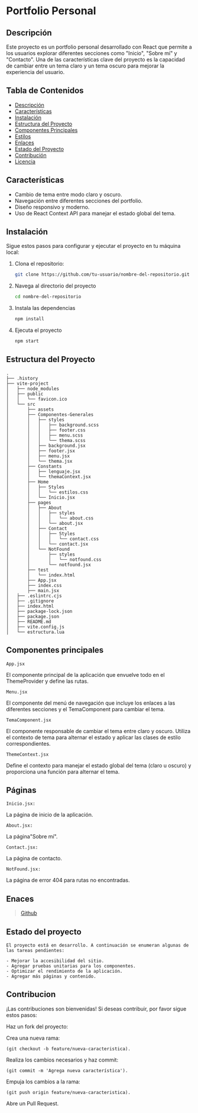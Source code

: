 # Portfolio Personal

## Descripción

Este proyecto es un portfolio personal desarrollado con React que permite a los usuarios explorar diferentes secciones como "Inicio", "Sobre mí" y "Contacto". Una de las características clave del proyecto es la capacidad de cambiar entre un tema claro y un tema oscuro para mejorar la experiencia del usuario.

## Tabla de Contenidos

- [Descripción](#descripción)
- [Características](#características)
- [Instalación](#instalación)
- [Estructura del Proyecto](#estructura-del-proyecto)
- [Componentes Principales](#componentes-principales)
- [Estilos](#estilos)
- [Enlaces](#enlaces)
- [Estado del Proyecto](#estado-del-proyecto)
- [Contribución](#contribución)
- [Licencia](#licencia)

## Características

- Cambio de tema entre modo claro y oscuro.
- Navegación entre diferentes secciones del portfolio.
- Diseño responsivo y moderno.
- Uso de React Context API para manejar el estado global del tema.

## Instalación

Sigue estos pasos para configurar y ejecutar el proyecto en tu máquina local:

1. Clona el repositorio:
   ```bash
   git clone https://github.com/tu-usuario/nombre-del-repositorio.git
2. Navega al directorio del proyecto
    ```bash
    cd nombre-del-repositorio
3. Instala las dependencias
    ```bash
    npm install
4. Ejecuta el proyecto
    ```bash
    npm start


## Estructura del Proyecto
    .
    ├── .history
    ├── vite-project
    │   ├── node_modules
    │   ├── public
    │   │   └── favicon.ico
    │   └── src
    │       ├── assets
    │       ├── Componentes-Generales
    │       │   ├── styles
    │       │   │   ├── background.scss
    │       │   │   ├── footer.css
    │       │   │   ├── menu.scss
    │       │   │   └── thema.scss
    │       │   ├── background.jsx
    │       │   ├── footer.jsx
    │       │   ├── menu.jsx
    │       │   └── thema.jsx
    │       ├── Constants
    │       │   ├── lenguaje.jsx
    │       │   └── themaContext.jsx
    │       ├── Home
    │       │   ├── Styles
    │       │   │   └── estilos.css
    │       │   └── Inicio.jsx
    │       ├── pages
    │       │   ├── About
    │       │   │   ├── styles
    │       │   │   │   └── about.css
    │       │   │   └── about.jsx
    │       │   ├── Contact
    │       │   │   ├── Styles
    │       │   │   │   └── contact.css
    │       │   │   └── contact.jsx
    │       │   └── NotFound
    │       │       ├── styles
    │       │       │   └── notfound.css
    │       │       └── notfound.jsx
    │       ├── test
    │       │   └── index.html
    │       ├── App.jsx
    │       ├── index.css
    │       ├── main.jsx
    │   ├── .eslintrc.cjs
    │   ├── .gitignore
    │   ├── index.html
    │   ├── package-lock.json
    │   ├── package.json
    │   ├── README.md
    │   ├── vite.config.js
    │   └── estructura.lua


## Componentes principales
`App.jsx`

El componente principal de la aplicación que envuelve todo en el ThemeProvider y define las rutas.

`Menu.jsx`

El componente del menú de navegación que incluye los enlaces a las diferentes secciones y el TemaComponent para cambiar el tema.

`TemaComponent.jsx`

El componente responsable de cambiar el tema entre claro y oscuro. Utiliza el contexto de tema para alternar el estado y aplicar las clases de estilo correspondientes.

`ThemeContext.jsx`

Define el contexto para manejar el estado global del tema (claro u oscuro) y proporciona una función para alternar el tema.

## Páginas
`Inicio.jsx:`

La página de inicio de la aplicación.

`About.jsx:` 

La página"Sobre mí".


`Contact.jsx:` 

La página de contacto.

`NotFound.jsx:` 

La página de error 404 para rutas no encontradas.

## Enaces
> [Github](https://github.com/izhanlaraagarcia/izhanlaragarcia.github.io)

## Estado del proyecto

    El proyecto está en desarrollo. A continuación se enumeran algunas de las tareas pendientes:

    - Mejorar la accesibilidad del sitio.
    - Agregar pruebas unitarias para los componentes.
    - Optimizar el rendimiento de la aplicación.
    - Agregar más páginas y contenido.

 ## Contribucion
 ¡Las contribuciones son bienvenidas! Si deseas contribuir, por favor sigue estos pasos:

Haz un fork del proyecto:

Crea una nueva rama:
    
    (git checkout -b feature/nueva-caracteristica).
    
Realiza los cambios necesarios y haz commit:
    
    (git commit -m 'Agrega nueva característica').

Empuja los cambios a la rama:

    (git push origin feature/nueva-caracteristica).

Abre un Pull Request.
